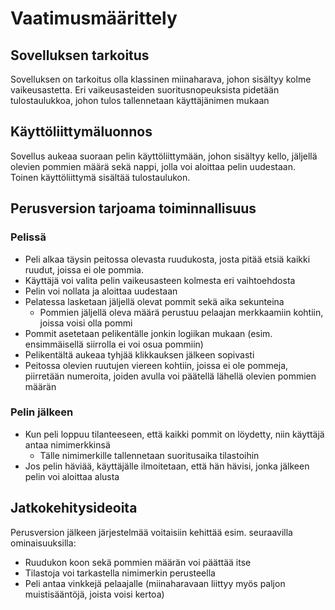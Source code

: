 # Vaatimusmäärittely

## Sovelluksen tarkoitus

Sovelluksen on tarkoitus olla klassinen miinaharava, johon sisältyy kolme vaikeusastetta. Eri vaikeusasteiden suoritusnopeuksista pidetään tulostaulukkoa, johon tulos tallennetaan käyttäjänimen mukaan

## Käyttöliittymäluonnos

Sovellus aukeaa suoraan pelin käyttöliittymään, johon sisältyy kello, jäljellä olevien pommien määrä sekä nappi, jolla voi aloittaa pelin uudestaan. Toinen käyttöliittymä sisältää tulostaulukon.

## Perusversion tarjoama toiminnallisuus

### Pelissä

- Peli alkaa täysin peitossa olevasta ruudukosta, josta pitää etsiä kaikki ruudut, joissa ei ole pommia.
- Käyttäjä voi valita pelin vaikeusasteen kolmesta eri vaihtoehdosta
- Pelin voi nollata ja aloittaa uudestaan
- Pelatessa lasketaan jäljellä olevat pommit sekä aika sekunteina
  - Pommien jäljellä oleva määrä perustuu pelaajan merkkaamiin kohtiin, joissa voisi olla pommi
- Pommit asetetaan pelikentälle jonkin logiikan mukaan (esim. ensimmäisellä siirrolla ei voi osua pommiin)
- Pelikentältä aukeaa tyhjää klikkauksen jälkeen sopivasti
- Peitossa olevien ruutujen viereen kohtiin, joissa ei ole pommeja, piirretään numeroita, joiden avulla voi päätellä lähellä olevien pommien määrän

### Pelin jälkeen

- Kun peli loppuu tilanteeseen, että kaikki pommit on löydetty, niin käyttäjä antaa nimimerkkinsä
  - Tälle nimimerkille tallennetaan suoritusaika tilastoihin
- Jos pelin häviää, käyttäjälle ilmoitetaan, että hän hävisi, jonka jälkeen pelin voi aloittaa alusta

## Jatkokehitysideoita

Perusversion jälkeen järjestelmää voitaisiin kehittää esim. seuraavilla ominaisuuksilla:

- Ruudukon koon sekä pommien määrän voi päättää itse
- Tilastoja voi tarkastella nimimerkin perusteella
- Peli antaa vinkkejä pelaajalle (miinaharavaan liittyy myös paljon muistisääntöjä, joista voisi kertoa)
